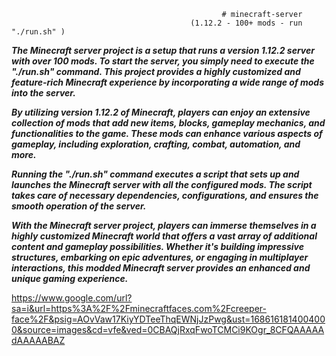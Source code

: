                                                    # minecraft-server
                                            (1.12.2 - 100+ mods - run "./run.sh" )

***The Minecraft server project is a setup that runs a version 1.12.2 server with over 100 mods. To start the server, you simply need to execute the "./run.sh" command. This project provides a highly customized and feature-rich Minecraft experience by incorporating a wide range of mods into the server.***

***By utilizing version 1.12.2 of Minecraft, players can enjoy an extensive collection of mods that add new items, blocks, gameplay mechanics, and functionalities to the game. These mods can enhance various aspects of gameplay, including exploration, crafting, combat, automation, and more.***

***Running the "./run.sh" command executes a script that sets up and launches the Minecraft server with all the configured mods. The script takes care of necessary dependencies, configurations, and ensures the smooth operation of the server.***

***With the Minecraft server project, players can immerse themselves in a highly customized Minecraft world that offers a vast array of additional content and gameplay possibilities. Whether it's building impressive structures, embarking on epic adventures, or engaging in multiplayer interactions, this modded Minecraft server provides an enhanced and unique gaming experience.***


<picture>https://www.google.com/url?sa=i&url=https%3A%2F%2Fminecraftfaces.com%2Fcreeper-face%2F&psig=AOvVaw17KiyYDTeeThqEWNjJzPwg&ust=1686161814004000&source=images&cd=vfe&ved=0CBAQjRxqFwoTCMCi9KOgr_8CFQAAAAAdAAAAABAZ</picture>
